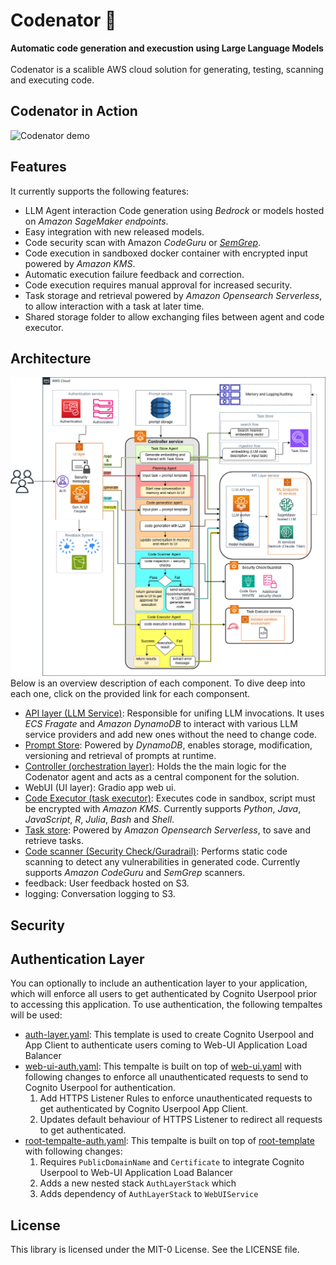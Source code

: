# Codenator 🤖️
**Automatic code generation and execustion using Large Language Models**<br><br>
Codenator is a scalible AWS cloud solution for generating, testing, scanning and executing code.
## Codenator in Action
![Codenator demo](assets/codenator.gif)
## Features
It currently supports the following features:
- LLM Agent interaction Code generation using *Bedrock* or models hosted on *Amazon SageMaker endpoints*.
- Easy integration with new released models.
- Code security scan with Amazon *CodeGuru* or [*SemGrep*](https://semgrep.dev/).
- Code execution in sandboxed docker container with encrypted input powered by *Amazon KMS*.
- Automatic execution failure feedback and correction.
- Code execution requires manual approval for increased security.
- Task storage and retrieval powered by *Amazon Opensearch Serverless*, to allow interaction with a task at later time.
- Shared storage folder to allow exchanging files between agent and code executor.
## Architecture
![Codenator Architecture](assets/codenator-architecture.png)<br>
Below is an overview description of each component. To dive deep into each one, click on the provided link for each componsent.
* [API layer (LLM Service)](src/codenator/api_layer/README.md): Responsible for unifing LLM invocations. It uses *ECS Fragate* and *Amazon DynamoDB* to interact with various LLM service providers and add new ones without the need to change code.
* [Prompt Store](src/codenator/controller/app/prompt/README.md): Powered by *DynamoDB*, enables storage, modification, versioning and retrieval of prompts at runtime.
* [Controller (orchestration layer)](src/codenator/controller/README.md): Holds the the main logic for the Codenator agent and acts as a central component for the solution.  
* WebUI (UI layer): Gradio app web ui.
* [Code Executor (task executor)](src/codenator/code_executor/README.md): Executes code in sandbox, script must be encrypted with *Amazon KMS*. Currently supports *Python*, *Java*, *JavaScript*, *R*, *Julia*, *Bash* and *Shell*.
* [Task store](src/codenator/task_store/README.md): Powered by *Amazon Opensearch Serverless*, to save and retrieve tasks.
* [Code scanner (Security Check/Guradrail)](src/codenator/code_scanner/README.md): Performs static code scanning to detect any vulnerabilities in generated code. Currently supports *Amazon CodeGuru* and *SemGrep* scanners.
* feedback: User feedback hosted on S3.
* logging: Conversation logging to S3.
## Security

## Authentication Layer
You can optionally to include an authentication layer to your application, which will enforce all users to get authenticated by Cognito Userpool prior to accessing this application. To use authentication, the following tempaltes will be used:
* [auth-layer.yaml](/deployment/CloudFormation/auth-layer.yaml): This template is used to create Cognito Userpool and App Client to authenticate users coming to Web-UI Application Load Balancer
* [web-ui-auth.yaml](/deployment/CloudFormation/web-ui-auth.yaml): This tempalte is built on top of [web-ui.yaml](/deployment/CloudFormation/root-web-ui-auth.yaml) with following changes to enforce all unauthenticated requests to send to Cognito Userpool for authentication. 
  1. Add HTTPS Listener Rules to enforce unauthenticated requests to get authenticated by Cognito Userpool App Client.
  2. Updates default behaviour of HTTPS Listener to redirect all requests to get authenticated. 
* [root-tempalte-auth.yaml](/deployment/CloudFormation/root-template-auth.yaml): This tempalte is built on top of [root-template](/deployment/CloudFormation/root-template.yaml) with following changes:
  1. Requires `PublicDomainName` and `Certificate` to integrate Cognito Userpool to Web-UI Application Load Balancer
  2. Adds a new nested stack `AuthLayerStack` which 
  3. Adds dependency of `AuthLayerStack` to `WebUIService`

## License

This library is licensed under the MIT-0 License. See the LICENSE file.
